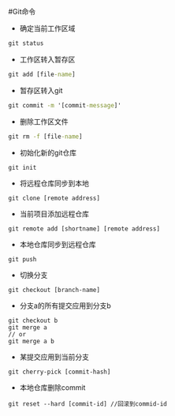 #Git命令
- 确定当前工作区域
```cmd
git status 
```
- 工作区转入暂存区
```cmd
git add [file-name]
```
- 暂存区转入git
```cmd
git commit -m '[commit-message]'
```
- 删除工作区文件
```cmd
git rm -f [file-name]
```
- 初始化新的git仓库
```
git init
```
- 将远程仓库同步到本地
```
git clone [remote address]
```
- 当前项目添加远程仓库
```
git remote add [shortname] [remote address]
```
- 本地仓库同步到远程仓库
```
git push 
```
- 切换分支
```
git checkout [branch-name]
```
- 分支a的所有提交应用到分支b
```
git checkout b
git merge a
// or
git merge a b
```
- 某提交应用到当前分支
``` 
git cherry-pick [commit-hash]
```
- 本地仓库删除commit
```
git reset --hard [commit-id] //回滚到commid-id
```